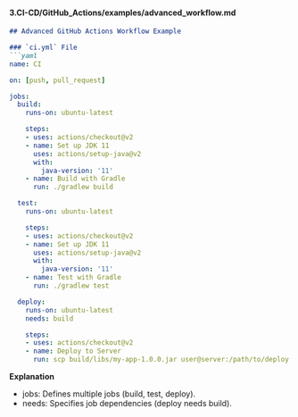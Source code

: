 
#### 3.CI-CD/GitHub_Actions/examples/advanced_workflow.md

```md
## Advanced GitHub Actions Workflow Example

### `ci.yml` File
```yaml
name: CI

on: [push, pull_request]

jobs:
  build:
    runs-on: ubuntu-latest

    steps:
    - uses: actions/checkout@v2
    - name: Set up JDK 11
      uses: actions/setup-java@v2
      with:
        java-version: '11'
    - name: Build with Gradle
      run: ./gradlew build

  test:
    runs-on: ubuntu-latest

    steps:
    - uses: actions/checkout@v2
    - name: Set up JDK 11
      uses: actions/setup-java@v2
      with:
        java-version: '11'
    - name: Test with Gradle
      run: ./gradlew test

  deploy:
    runs-on: ubuntu-latest
    needs: build

    steps:
    - uses: actions/checkout@v2
    - name: Deploy to Server
      run: scp build/libs/my-app-1.0.0.jar user@server:/path/to/deploy

```

**Explanation**
- jobs: Defines multiple jobs (build, test, deploy).
- needs: Specifies job dependencies (deploy needs build).